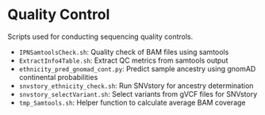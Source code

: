 # Quality Control

Scripts used for conducting sequencing quality controls.

- `IPNSamtoolsCheck.sh`: Quality check of BAM files using samtools
- `ExtractInfo4Table.sh`: Extract QC metrics from samtools output
- `ethnicity_pred_gnomad_cont.py`: Predict sample ancestry using gnomAD continental probabilities
- `snvstory_ethnicity_check.sh`: Run SNVstory for ancestry determination
- `snvstory_selectVariant.sh`: Select variants from gVCF files for SNVstory
- `tmp_Samtools.sh`: Helper function to calculate average BAM coverage